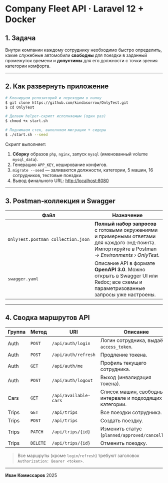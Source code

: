 # Company Fleet API · Laravel 12 + Docker

## 1. Задача

Внутри компании каждому сотруднику необходимо быстро определить, какие служебные автомобили **свободны** для поездки в заданный промежуток времени и **допустимы** для его должности с точки зрения категории комфорта.

---

## 2. Как развернуть приложение

```bash
# Клонируем репозиторий и переходим в папку
$ git clone https://github.com/kindasorrow/OnlyTest.git
$ cd OnlyTest

# Делаем helper‑скрипт исполняемым (один раз)
$ chmod +x start.sh

# Поднимаем стек, выполняем миграции + сидеры
$ ./start.sh --seed
```

Скрипт выполняет:

1. **Сборку** образов `php`, `nginx`, запуск `mysql` (именованный volume `mysql_data`).
2. Генерацию `APP_KEY`, кеширование конфигов.
3. `migrate --seed` — заливаются должности, категории, 5 машин, 16 сотрудников, тестовые поездки.
4. Вывод финального URL: [http://localhost:8080](http://localhost:8080)

---

## 3. Postman‑коллекция и Swagger

| Файл                               | Назначение                                                                                                                                         |
| ---------------------------------- |----------------------------------------------------------------------------------------------------------------------------------------------------|
| `OnlyTest.postman_collection.json` | **Полный набор запросов** с готовыми окружениями и примерными ответами для каждого энд‑поинта. Импортируйте в Postman → *Environments › OnlyTest*. |
| `swagger.yaml`                     | Описание API в формате **OpenAPI 3.0**. Можно открыть в Swagger UI или Redoc; все схемы и параметризованные запросы уже настроены.                 |

---

## 4. Сводка маршрутов API

| Группа | Метод    | URI                   | Описание                                                       |
| ------ | -------- | --------------------- |----------------------------------------------------------------|
| Auth   | `POST`   | `/api/auth/login`     | Логин сотрудника, выдаёт `access_token`.                       |
| Auth   | `POST`   | `/api/auth/refresh`   | Продление токена.                                              |
| Auth   | `GET`    | `/api/auth/me`        | Профиль текущего сотрудника.                                   |
| Auth   | `POST`   | `/api/auth/logout`    | Выход (инвалидация токена).                                    |
| Cars   | `GET`    | `/api/available-cars` | Список машин, свободных в интервале и подходящих по категории. |
| Trips  | `GET`    | `/api/trips`          | Все поездки сотрудника.                                        |
| Trips  | `POST`   | `/api/trips`          | Создать поездку.                                               |
| Trips  | `PATCH`  | `/api/trips/{id}`     | Изменить статус (`planned/approved/cancelled`).                |
| Trips  | `DELETE` | `/api/trips/{id}`     | Отменить поездку.                                              |

> Все маршруты (кроме `login`/`refresh`) требуют заголовок `Authorization: Bearer <token>`.

---

**Иван Комиссаров** 2025
